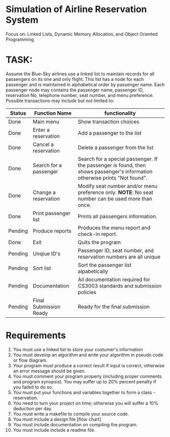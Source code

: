 # Simulation of Airline Reservation System
Focus on: Linked Lists, Dynamic Memory Allocation, and Object Oriented Programming

# TASK:
Assume the Blue-Sky airlines use a linked list to maintain records for all passengers on its one and only flight.  This list has a node for each passenger and is maintained in alphabetical order by passenger name.  Each passenger node may contains the passenger name, passenger ID, reservation No, telephone number, seat number, and menu preference.  Possible transactions may include but not limited to:

| Status | Function Name          | functionality |
|--------|------------------------|---------------|
| Done   | Main menu              | Show transaction choices |
| Done   | Enter a reservation    | Add a passenger to the list |
| Done   | Cancel a reservation   | Delete a passenger from the list |
| Done   | Search for a passenger | Search for a special passenger.  If the passenger is found, then shows passenger's information otherwise prints "Not found". |
| Done   | Change a reservation   | Modify seat number and/or menu preference only.  __NOTE__: No seat number can be used more than once. |
| Done   | Print passenger list   | Prints all passengers information. |
| Pending| Produce reports        | Produces the menu report and check-in report. |
| Done   | Exit                   | Quits the program |
| Pending| Unqiue ID's            | Passenger ID, seat number, and reservation numbers are all unique |
| Pending| Sort list              | Sort the passenger list alpabetically |
| Pending| Documentation          | All documentation required for CS3003 standards and submission policies |
| Pending| Final Submission Ready | Ready for the final submission |

# Requirements
 1. You must use a linked list to store your costumer's information
 2. You must develop an algorithm and write your algorithm in pseudo code or flow diagram.
 3. Your program must produce a correct result if input is correct, otherwise an error message should be given.
 4. You must comment your program properly (including proper comments and program synopsis).  You may suffer up to 20% percent penalty if you failed to do so.
 5. You must put your functions and variables together to form a class - reservation.
 6. You need to turn your project on time; otherwise you will suffer a 10% deduction per day.
 7. You must write a makefile to compile your source code.
 8. You must include a design file [flow chart]
 9. You must include documentation on compiling the program.
 10. You must include include a readme file.
